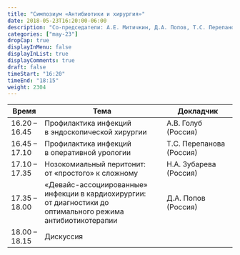```yaml
---
title: "Симпозиум «Антибиотики и хирургия»"
date: 2018-05-23T16:20:00-06:00
description: "Со-председатели: А.Е. Митичкин, Д.А. Попов, Т.С. Перепанова"
categories: ["may-23"]
dropCap: true
displayInMenu: false
displayInList: true
displayComments: true
draft: false
timeStart: "16:20"
timeEnd: "18:15"
weight: 2304
---
```


| Время            | Тема           | Докладчик  |
| ------------- | ------------- | ----- |
| 16.20 – 16.45 | Профилактика инфекций в эндоскопической хирургии                                                             | А.В.&nbsp;Голуб (Россия)      | 
| 16.45 – 17.10 | Профилактика инфекций в оперативной урологии                                                                 | Т.С.&nbsp;Перепанова (Россия) | 
| 17.10 – 17.35 | Нозокомиальный перитонит: от «простого» к сложному                                                           | Н.А.&nbsp;Зубарева (Россия)   | 
| 17.35 – 18.00 | «Девайс-ассоциированные» инфекции в кардиохирургии: от диагностики до оптимального режима антибиотикотерапии | Д.А.&nbsp;Попов (Россия)      | 
| 18.00 – 18.15 | Дискуссия                                                                                                    |                          | 
